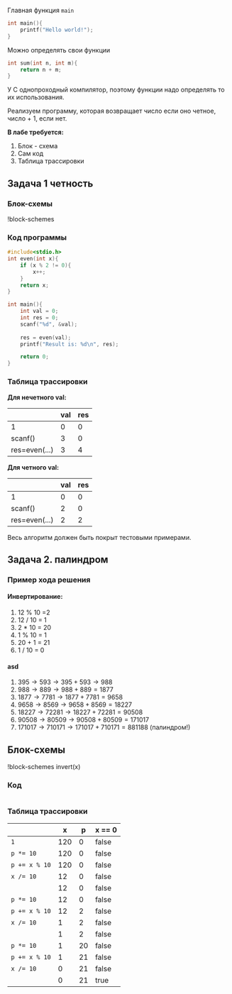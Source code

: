 Главная функция `main`
```c
int main(){
	printf("Hello world!");
}
```

Можно определять свои функции
```c
int sum(int n, int m){
	return n + m;
}
```

У C  однопроходный компилятор, поэтому  функции надо определять то их использования. 

Реализуем программу, которая возвращает число если оно четное, число + 1, если нет.

**В лабе требуется:**
1. Блок - схема
2. Сам код
3. Таблица трассировки
## Задача 1 четность
### Блок-схемы

!block-schemes

### Код программы

```c
#include<stdio.h>
int even(int x){
	if (x % 2 != 0){
		x++;
	}
	return x;
}

int main(){
	int val = 0;
	int res = 0;
	scanf("%d", &val);	
   
    res = even(val);
    printf("Result is: %d\n", res);

    return 0;
}
```
### Таблица трассировки

**Для нечетного val:**

|               | val | res |
| ------------- | --- | --- |
| 1             | 0   | 0   |
| scanf()       | 3   | 0   |
| res=even(...) | 3   | 4   |

**Для четного val:**

|               | val | res |
| ------------- | --- | --- |
| 1             | 0   | 0   |
| scanf()       | 2   | 0   |
| res=even(...) | 2   | 2   |

Весь алгоритм должен быть покрыт тестовыми примерами.

## Задача 2. палиндром
### Пример хода решения

#### Инвертирование:
1. 12 % 10 =2
2. 12 / 10 = 1
3. 2 \* 10 = 20
4. 1 % 10 = 1
5. 20 + 1 = 21
6. 1 / 10 = 0

#### asd
1. $395\to 593 \to 395 + 593 \to 988$
2. $988 \to 889 \to 988 + 889 = 1877$
3. $1877 \to 7781 \to 1877 + 7781 = 9658$
4. $9658 \to 8569 \to 9658 + 8569 = 18227$
5. $18227 \to 72281 \to 18227 + 72281 = 90508$
6. $90508\to 80509 \to 90508 + 80509 = 171017$
7. $171017\to 710171 \to 171017 + 710171 = 881188$ (палиндром!)
## Блок-схемы
!block-schemes invert(x)

### Код
```c

```

### Таблица трассировки

|               | x   | p   | x == 0 |
| ------------- | --- | --- | ------ |
| `1`           | 120 | 0   | false  |
| `p *= 10`     | 120 | 0   | false  |
| `p += x % 10` | 120 | 0   | false  |
| `x /= 10`     | 12  | 0   | false  |
|               | 12  | 0   | false  |
| `p *= 10`     | 12  | 0   | false  |
| `p += x % 10` | 12  | 2   | false  |
| `x /= 10`     | 1   | 2   | false  |
|               | 1   | 2   | false  |
| `p *= 10`     | 1   | 20  | false  |
| `p += x % 10` | 1   | 21  | false  |
| `x /= 10`     | 0   | 21  | false  |
|               | 0   | 21  | true   |
